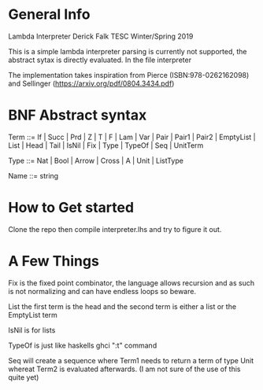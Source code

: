 
# General Info #

Lambda Interpreter 
Derick Falk
TESC Winter/Spring 2019

This is a simple lambda interpreter parsing is currently not supported, the abstract sytax is directly evaluated. In the file interpreter

The implementation takes inspiration from Pierce (ISBN:978-0262162098) and Sellinger (https://arxiv.org/pdf/0804.3434.pdf)

# BNF Abstract syntax #

Term ::= If <Term> <Term> <Term> | Succ <Term> | Prd <Term> |
         Z | T | F | Lam <Name> <Name> | Var <Name> | Pair <Term> <Term>
         | Pair1 <Term> <Term> | Pair2 <Term> <Term> | EmptyList | List <Term> <Term>
         | Head <Term> | Tail <Term> | IsNil <Term> | Fix <Term> | Type <Type> | TypeOf <Term> | Seq <Term> <Term>
         | UnitTerm

Type ::= Nat | Bool | Arrow <Type> <Type> | Cross <Type> <Type> |  A <Name> | Unit | ListType <Type>

Name ::= string

# How to Get started #

Clone the repo then compile interpreter.lhs and try to figure it out. 

# A Few Things #

Fix <Term> is the fixed point combinator, the language allows recursion and as such is not normalizing and can have endless loops so beware.

List <Term> <Term> the first term is the head and the second term is either a list or the EmptyList term

IsNil <Term> is for lists 

TypeOf <Term> is just like haskells ghci ":t" command

Seq <Term> <Term> will create a sequence where Term1 needs to return a term of type Unit whereat Term2 is evaluated afterwards. (I am not sure of the use of this quite yet)


